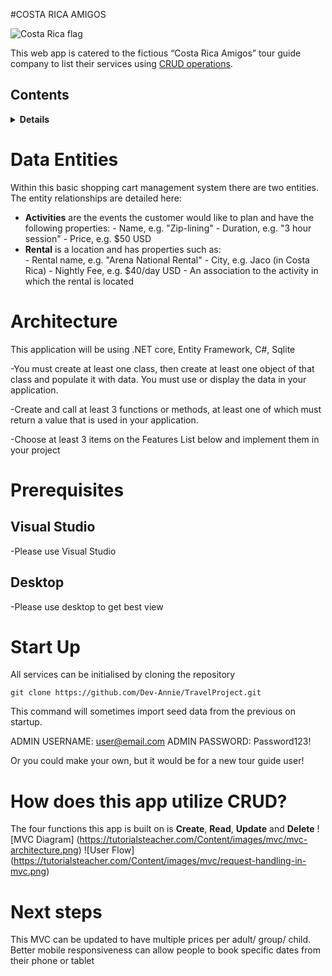 #COSTA RICA AMIGOS

![Costa Rica flag]( https://www.crwflags.com/fotw/images/c/cr.gif)


This web app is catered to the fictious “Costa Rica Amigos” tour guide company to list their services using [CRUD operations](https://en.wikipedia.org/wiki/Create,_read,_update_and_delete).


## Contents

<details>
<summary><strong>Details</strong></summary>

-   [Data Entities](#data-entities)

-   [Architecture](#architecture)
-   [Prerequisites](#prerequisites)
-   [Start Up](#start-up)
-   [What does this CRUD app do?](#How-does-this-app-utilize-CRUD?) 
    -   [Create Operations](#create-operations)
    -   [Read Operations](#read-operations)
    -   [Update Operations](#update-operations)
    -   [Delete Operations](#delete-operations)
-   [Next Steps](#next-steps)

</details>

# Data Entities


Within this basic shopping cart management system there are two entities.   The entity relationships are detailed here: 


-    **Activities** are the events the customer would like to plan and have the following properties: 
    -   Name, e.g. "Zip-lining"
    -   Duration, e.g. "3 hour session"
    -   Price, e.g. $50 USD
-    **Rental** is a location and has properties such as:  
    -   Rental name, e.g. "Arena National Rental"
    -   City, e.g. Jaco (in Costa Rica)
    -   Nightly Fee, e.g. $40/day USD
    -   An association to the activity in which the rental is located

# Architecture

This application will be using .NET core, Entity Framework, C#, Sqlite 

-You must create at least one class, then create at least one object of that class and populate it with data. You must use or display the data in your application.

-Create and call at least 3 functions or methods, at least one of which must return a value that is used in your application.

-Choose at least 3 items on the Features List below and implement them in your project




# Prerequisites

## Visual Studio

-Please use Visual Studio

## Desktop

-Please use desktop to get best view

# Start Up

All services can be initialised by cloning the repository

```console
git clone https://github.com/Dev-Annie/TravelProject.git

```

This command will sometimes import seed data from the previous on startup.

ADMIN USERNAME: user@email.com
ADMIN PASSWORD: Password123!

Or you could make your own, but it would be for a new tour guide user!


# How does this app utilize CRUD?

The four functions this app is built on is **Create**, **Read**, **Update** and **Delete** 
![MVC Diagram] (https://tutorialsteacher.com/Content/images/mvc/mvc-architecture.png)
![User Flow] (https://tutorialsteacher.com/Content/images/mvc/request-handling-in-mvc.png)

# Next steps

This MVC can be updated to have multiple prices per adult/ group/ child.  
Better mobile responsiveness can allow people to book specific dates from their phone or tablet
